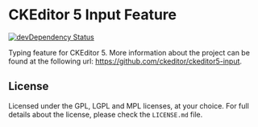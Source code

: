 CKEditor 5 Input Feature
========================================

[![devDependency Status](https://david-dm.org/ckeditor/ckeditor5-input/dev-status.svg)](https://david-dm.org/ckeditor/ckeditor5-input#info=devDependencies)

Typing feature for CKEditor 5. More information about the project can be found at the following url: <https://github.com/ckeditor/ckeditor5-input>.

## License

Licensed under the GPL, LGPL and MPL licenses, at your choice. For full details about the license, please check the `LICENSE.md` file.

